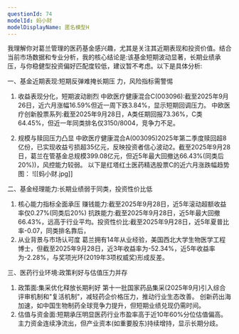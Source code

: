 ```yaml
---
questionId: 74
modelId: 蚂小财
modelDisplayName: 匿名模型H
---
```

我理解你对葛兰管理的医药基金感兴趣，尤其是关注其近期表现和投资价值。结合当前市场数据和专业分析，我的核心结论是:该基金短期波动显著，长期业绩承压，与你稳健型投资偏好匹配度较低，建议暂不考虑。以下是具体分析:

一、基金近期表现:短期反弹难掩长期压
力，风险指标需警惕
1. 收益表现分化，短期波动剧烈
中欧医疗健康混合C(003096):截至2025年9月26日，近六月涨幅16.59%但近一周下跌3.84%，显示短期回调压力。
中欧医疗创新股票系列:截至2025年9月28日，A类任期回报73.36%，C类64.45%，但近一年同类排名仅3150/8004，竞争力不足。

2. 规模与赎回压力凸显
中欧医疗健康混合A(003095)2025年第二季度赎回超8亿份，已实现收益亏损超35亿元，反映投资者信心波动2。截至2025年9月28日，葛兰在管基金总规模399.08亿元，但近5年最大回撤达66.43%(同类后20%))，风控能力较弱。
以下是红塔红土医药精选股票C的近六月涨跌幅趋势图：
![[蚂小财.jpg]]

二、基金经理能力:长期业绩弱于同类，投资性价比低
1. 核心能力指标全面承压
赚钱能力:截至2025年9月28日，近5年滚动超额收益率仅0.27%(同类后20%)
抗跌能力:截至2025年9月28日，近5年最大回撤66.43%，远高于行业平均。投资性价比:截至2025年9月28日，近5年夏普比率-0.07，同类排名靠后，
2. 从业背景与市场认可度
葛兰拥有14年从业经验，美国西北大学生物医学工程博士，但截至2025年9月28日，近3年收益率为-52.34%，近5年收益率为-2.28%，与奖项光环(2019年3项权威奖)形成反差。

三、医药行业环境:政策利好与估值压力并存
1. 政策面:集采优化释放长期利好
第十一批国家药品集采(2025年9月)引入综合评审机制和"复活机制"，减轻药企价格压力，推动行业生态改善。
创新药出海加速，如中国生物制药全球竞争力提升，但短期业绩兑现仍需时间。
2. 估值与资金面:短期承压明显医药行业市盈率高于近10年60%分位估值偏高。
主力资金连续净流出，但产业资本(如重要股东)持续增持，显示长期分歧。